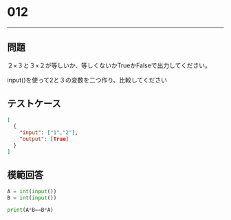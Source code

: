 # 012

---

## 問題

２×３と３×２が等しいか、等しくないかTrueかFalseで出力してください。

input()を使って2と３の変数を二つ作り、比較してください
## テストケース


```json
[
  {
    "input": ["1","2"],
    "output": [True]
  }
]
```

## 模範回答

```python
A = int(input())
B = int(input())

print(A*B==B*A)
```
